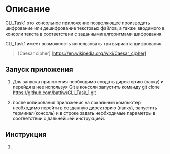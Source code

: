 # Описание 

CLI_Task1 это консольное приложение позволяющее производить шифрование или дешифрование текстовых файлов, а также вводимого в консоли текста в соответствии с заданными алгоритмами шифрования.

CLI_Task1 имеет возможность использовать три вырианта шифрования:
> [Caesar cipher] [https://en.wikipedia.org/wiki/Caesar_cipher] 

## Запуск приложения

1. Для запуска приложения необходимо создать директорию (папку) и перейдя в нее используя Git в консоли запустить команду 
git clone https://github.com/battiw/CLI_Task_1.git

2. после копирования приложения на локальный компьютер необходимо перейти в созданную директорию (папку), запустить терминал(консоль) и в строке задать необходимые параметры в соответствии с дальнейшей инструкцией.

## Инструкция 

1. 